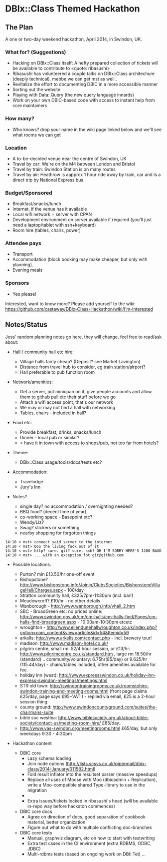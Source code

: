 DBIx::Class Themed Hackathon
==============================

The Plan
--------

A one or two-day weekend hackathon, April 2014, in Swindon, UK. 

### What for? (Suggestions)

* Hacking on DBIx::Class itself: A hefty prepared collection of tickets will be available to contribute to <quote: ribasushi>
* Ribasushi has volunteered a couple talks on DBIx::Class architechure (deeply technical), mebbe we can get mst as well..
* Revitalize the effort to documenting DBIC in a more accessible manner
* Sorting out the website
* Playing with Data::Query (the new query language innards)
* Work on your own DBIC-based code with access to instant help from core maintainers

### How many?

* Who knows? drop your name in the wiki page linked below and we'll see what rooms we can get

### Location

* A to-be-decided venue near the centre of Swindon, UK
* Travel by car: We're on the M4 between London and Bristol
* Travel by train: Swindon Station is on many routes
* Travel by air: Heathrow is aapprox 1 hour ride away by train, car and is a direct trip by National Express bus.

### Budget/Sponsored

* Breakfast/snacks/lunch
* Internet, if the venue has it available
* Local wifi network + server with CPAN
* Development environment on server available if required (you'll just need a laptop/tablet with ssh+keyboard)
* Room hire (tables, chairs, power)

### Attendee pays

* Transport
* Accommodation (block booking may make cheaper, but only with planning).
* Evening meals


### Sponsors

* Yes please!

Interested, want to know more? Please add yourself to the wiki:
https://github.com/castaway/DBIx-Class-Hackathon/wiki/I'm-Interested

Notes/Status
------------

Jess' random planning notes go here, they will change, feel free to read/ask about:

* Hall / community hall etc hire:
    * Village halls fairly cheap? (Deposit? see Market Lavington)
    * Distance from travel hub to consider, eg train station/airport?
    * Hall preferable to pub function room

* Network/amenities:
    * Get a server, put minicpan on it, give people accounts and allow them to github pull etc their stuff before we go
    * Attach a wifi access point, that's our network
    * We may or may not find a hall with networking
    * Tables, chairs - included in hall?

* Food etc:
    * Provide breakfast, drinks, snacks/lunch
    * Dinner - local pub or similar?
    * = have it in town with access to shops/pub, not too far from hotels?

* Theme:
    * DBIx::Class usage/tools/docs/tests etc?

* Accommodation:

    * Travelodge
    * Jury's Inn

* Notes?
    * single day? no accommodation / overnighting needed?
    * BBQ food? (decent time of year)
    * co-working space - Basepoint etc?
    * Wendy/Liz?
    * Swag? stickers or something
    * nearby shopping for forgotten things
```
14:10 < mst> connect said server to the internet
14:10 < mst> QoS the living fuck out of it
14:10 < mst> http? sure. git? sure. ssh? OH I'M SORRY HERE'S 1200 BAUD
14:10 < mst> ... with an exception fot git@github.com
```

*  Possible locations:
    * Purton? min £13.50/hr one-off event
    * Bishopstone? http://www.bishopstone.info/Joinin/ClubsSocieties/BishopstoneVillageHall/Charges.aspx - 100/day
    * Stratton community hall, £325/7pm-11:30pm (incl. bar!)
    * Meadowcroft? £10/hr - no other details
    * Wanborough - http://www.wanborough.info/vhall_2.htm
    * SBC - BroadGreen etc: no prices online: http://www.swindon.gov.uk/cm/cm-halls/cm-halls-find/Pages/cm-halls-find-broadgreen.aspx - 10:00am-10:30pm
etcetc
    * wroughton - http://www.ellendunehallwroughton.co.uk/index.php?option=com_content&view=article&id=54&Itemid=59
    * arkells: http://www.arkells.com/contact.php - incl. brewery tour!
    * madison: http://www.madison-hotel.co.uk/
    * pilgrim centre, small rm: 52/4 hour session, or £13/hr: http://www.pilgrimcentre.co.uk/standard.htm , large rm 18.50/hr (standard) .. community/voluntary: 6.75hr(85/day) or 9.625/hr (115.44/day) - chairs/tables included, other amenities available for fee.
    * holiday inn (west): http://www.expressswindon.co.uk/holiday-inn-express-swindon-meetings/meetings.html
    * STR old town: http://swindontrainingrooms.co.uk/roomstohire-swindon-training-and-meeting-rooms.html (front page claims £25/day, page says £95+VAT!) - replied via email, £25 is a 2-hour session thing
    * county ground: http://www.swindoncountyground.com/suites/the-chairmans-suite
    * bible soc westlea: http://www.biblesociety.org.uk/about-bible-society/contact-us/meeting-room-hire/ £85/day..
    * http://www.vas-swindon.org/meetingrooms.html £65/day, but only weekdays 9:30 - 4:30pm

* Hackathon content
  * DBIC core
    * Lazy schema loading
    * Join node options (http://lists.scsys.co.uk/pipermail/dbix-class/2014-January/011582.html)
    * Fold result inflator into the resultset parser (massive speedups)
    * Replace all uses of Moose with Moo (dbicadmin + Replication), write a Moo-compatible shared Type-library to use in the migration
    * 
    * Extra issues/tickets locked in ribasushi's head (will be available in-repo way before hackaton commences)
  * DBIC core docs
    * Agree on direction of docs, good separation of cookbook material, better organization
    * Figure out what to do with multiple conflicting doc-branches
  * DBIC core tests
    * Manual, graphviz diagram, etc on how to start with testwriting
    * Extra test csses in the CI environment  (extra RDBMS, ODBC, JDBC) 
    * Multi-rdbms tests (based on ongoing work on DBI::Tet)
...
